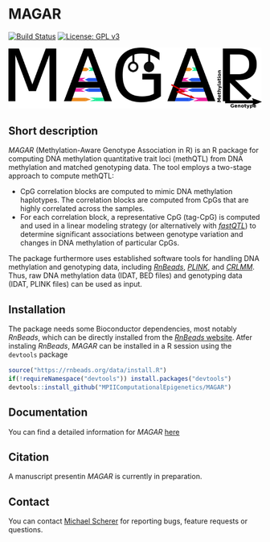 # MAGAR
[![Build Status](https://travis-ci.org/MPIIComputationalEpigenetics/MAGAR.svg?branch=master)](https://travis-ci.org/MPIIComputationalEpigenetics/MAGAR)
[![License: GPL v3](https://img.shields.io/badge/License-GPLv3-blue.svg)](https://www.gnu.org/licenses/gpl-3.0)

![](https://github.com/MPIIComputationalEpigenetics/methQTL.data/raw/master/pictures/logo.png)

## Short description
*MAGAR* (Methylation-Aware Genotype Association in R) is an R package for computing DNA methylation quantitative trait loci (methQTL) from DNA methylation and matched genotyping data. The tool employs a two-stage approach to compute methQTL:

- CpG correlation blocks are computed to mimic DNA methylation haplotypes. The correlation blocks are computed from CpGs that are highly correlated across the samples.
- For each correlation block, a representative CpG (tag-CpG) is computed and used in a linear modeling strategy (or alternatively with [*fastQTL*](http://fastqtl.sourceforge.net/)) to determine significant associations between genotype variation and changes in DNA methylation of particular CpGs.

The package furthermore uses established software tools for handling DNA methylation and genotyping data, including [*RnBeads*](https://rnbeads.org), [*PLINK*](http://zzz.bwh.harvard.edu/plink/), and [*CRLMM*](https://www.bioconductor.org/packages/release/bioc/html/crlmm.html). Thus, raw DNA methylation data (IDAT, BED files) and genotyping data (IDAT, PLINK files) can be used as input.

## Installation
The package needs some Bioconductor dependencies, most notably *RnBeads*, which can be directly installed from the [*RnBeads* website](https://rnbeads.org). Atfer instaling *RnBeads*, *MAGAR* can be installed in a R session using the ```devtools``` package

```r
source("https://rnbeads.org/data/install.R")
if(!requireNamespace("devtools")) install.packages("devtools")
devtools::install_github("MPIIComputationalEpigenetics/MAGAR")
```

## Documentation
You can find a detailed information for *MAGAR* [here](vignettes/MAGAR.Rmd)

## Citation
A manuscript presentin *MAGAR* is currently in preparation.

## Contact
You can contact [Michael Scherer](mailto:mscherer@mpi-inf.mpg.de) for reporting bugs, feature requests or questions.
